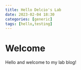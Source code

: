```yaml
---
title: Hello Delcio's Lab
date: 2023-02-04 18:30
categories: [generic]
tags: [hello,testing]
---
```


# Welcome
Hello and welcome to my lab blog!
